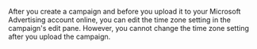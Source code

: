 After you create a campaign and before you upload it to your Microsoft Advertising account online, you can edit the time zone setting in the campaign's edit pane. However, you cannot change the time zone setting after you upload the campaign.

